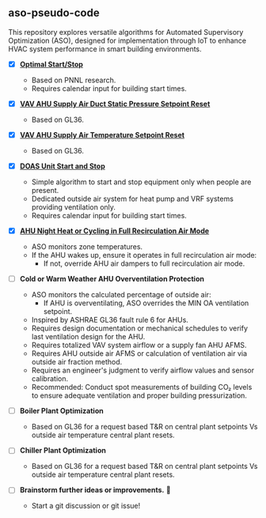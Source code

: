 ## aso-pseudo-code
This repository explores versatile algorithms for Automated Supervisory Optimization (ASO), designed for implementation through IoT to enhance HVAC system performance in smart building environments.

- [x] **[Optimal Start/Stop](https://github.com/bbartling/aso-pseudo-code/tree/develop/OptimalStartStop)**
   - Based on PNNL research.
   - Requires calendar input for building start times.

- [x] **[VAV AHU Supply Air Duct Static Pressure Setpoint Reset](https://github.com/bbartling/aso-pseudo-code/tree/develop/AhuPressureSetpointReset)**
   - Based on GL36.

- [x] **[VAV AHU Supply Air Temperature Setpoint Reset](https://github.com/bbartling/aso-pseudo-code/tree/develop/AhuTempSetpointReset)**
   - Based on GL36.

- [x] **[DOAS Unit Start and Stop](https://github.com/bbartling/aso-pseudo-code/tree/develop/DoasStartStop)**
   - Simple algorithm to start and stop equipment only when people are present.
   - Dedicated outside air system for heat pump and VRF systems providing ventilation only.
   - Requires calendar input for building start times.

- [x] **[AHU Night Heat or Cycling in Full Recirculation Air Mode](https://github.com/bbartling/aso-pseudo-code/tree/develop/AhuNightHeatCyclingInFullRecircMode)**
   - ASO monitors zone temperatures.
   - If the AHU wakes up, ensure it operates in full recirculation air mode:
     - If not, override AHU air dampers to full recirculation air mode.

- [ ] **Cold or Warm Weather AHU Overventilation Protection**
   - ASO monitors the calculated percentage of outside air:
     - If AHU is overventilating, ASO overrides the MIN OA ventilation setpoint.
   - Inspired by ASHRAE GL36 fault rule 6 for AHUs.
   - Requires design documentation or mechanical schedules to verify last ventilation design for the AHU.
   - Requires totalized VAV system airflow or a supply fan AHU AFMS.
   - Requires AHU outside air AFMS or calculation of ventilation air via outside air fraction method.
   - Requires an engineer's judgment to verify airflow values and sensor calibration.
   - Recommended: Conduct spot measurements of building CO₂ levels to ensure adequate ventilation and proper building pressurization.

- [ ] **Boiler Plant Optimization**
   - Based on GL36 for a request based T&R on central plant setpoints Vs outside air temperature central plant resets.

- [ ] **Chiller Plant Optimization**
   - Based on GL36 for a request based T&R on central plant setpoints Vs outside air temperature central plant resets.

- [ ] **Brainstorm further ideas or improvements.** 🤔
   * Start a git discussion or git issue!